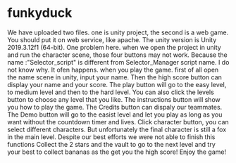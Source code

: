 # funkyduck
We have uploaded two files. one is unity project, the second is  a web game. You should put it on web service, like apache. 
The unity version is Unity 2019.3.12f1 (64-bit).
One problem here. when we open the project in unity and run the character scene, those four buttons may not work. Because
the name :"Selector_script" is different from Selector_Manager script name. I do not know why. It ofen happens.
when you play the game. first of all open the name scene in unity, input your name. Then the high score button can display your name and your score.
The play button will go to the easy level, to medium level and then to the hard level. You can also click the levels button to choose any level that you like.
The instructions button will show you how to play the game.
The Credits button can dispaly our teammates.
The Demo button will go to the easist level and let you play as long as you want without the countdown timer and lives.
Click character button, you can select different characters. But unfortunately the final character is still a fox in the main level. Despite our best efforts we were not able to finish this functions
Collect the 2 stars and the vault to go to the next level and try your best to collect bananas as the get you the high score!
Enjoy the game!

